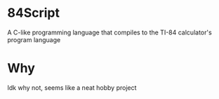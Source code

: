 # 84Script
A C-like programming language that compiles to the TI-84 calculator's program language

# Why
Idk why not, seems like a neat hobby project